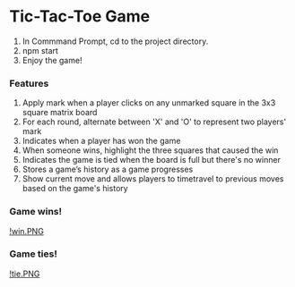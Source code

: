 # Tic-Tac-Toe Game
1. In Commmand Prompt, cd to the project directory.
2. npm start
3. Enjoy the game!


### Features
1. Apply mark when a player clicks on any unmarked square in the 3x3 square matrix board
2. For each round, alternate between 'X' and 'O' to represent two players' mark
3. Indicates when a player has won the game 
4. When someone wins, highlight the three squares that caused the win
5. Indicates the game is tied when the board is full but there's no winner
6. Stores a game’s history as a game progresses
7. Show current move and allows players to timetravel to previous moves based on the game's history

### Game wins!
[!win.PNG](/image/win.PNG)

### Game ties!
[!tie.PNG](/image/tie.PNG)